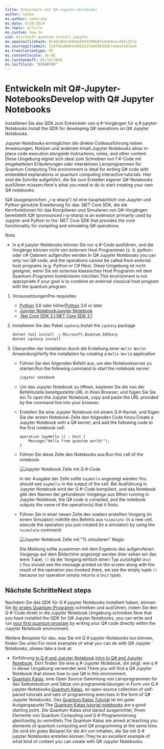 ```yaml
---
title: Entwickeln mit Q#-Jupyter-Notebooks
author: natke
ms.author: nakersha
ms.date: 9/30/2019
ms.topic: article
ms.custom: how-to
uid: microsoft.quantum.install.jupyter
ms.openlocfilehash: 0c4dc856c94b0a694fb99607eda64cec4d5c221d
ms.sourcegitcommit: 328f45a0b64cb6b325fa9d3b3ddb74a6a7a97ee9
ms.translationtype: MT
ms.contentlocale: de-DE
ms.lasthandoff: 05/19/2020
ms.locfileid: "83660769"
---
```

# <a name="develop-with-q-jupyter-notebooks"></a><span data-ttu-id="056fa-102">Entwickeln mit Q#-Jupyter-Notebooks</span><span class="sxs-lookup"><span data-stu-id="056fa-102">Develop with Q# Jupyter Notebooks</span></span>

<span data-ttu-id="056fa-103">Installieren Sie das QDK zum Entwickeln von q #-Vorgängen für q # jupyter-Notebooks.</span><span class="sxs-lookup"><span data-stu-id="056fa-103">Install the QDK for developing Q# operations on Q# Jupyter Notebooks.</span></span>

<span data-ttu-id="056fa-104">Jupyter-Notebooks ermöglichen die direkte Codeausführung neben Anweisungen, Notizen und anderem Inhalt.</span><span class="sxs-lookup"><span data-stu-id="056fa-104">Jupyter Notebooks allow in-place code execution alongside instructions, notes, and other content.</span></span> <span data-ttu-id="056fa-105">Diese Umgebung eignet sich ideal zum Schreiben von f #-Code mit eingebetteten Erläuterungen oder interaktiven Lernprogrammen für Quantum Computing.</span><span class="sxs-lookup"><span data-stu-id="056fa-105">This environment is ideal for writing Q# code with embedded explanations or quantum computing interactive tutorials.</span></span> <span data-ttu-id="056fa-106">Hier sind die Schritte aufgeführt, die Sie zum Erstellen eigener Q#-Notebooks ausführen müssen.</span><span class="sxs-lookup"><span data-stu-id="056fa-106">Here's what you need to do to start creating your own Q# notebooks.</span></span>

<span data-ttu-id="056fa-107">IQ# (ausgesprochen „i-q-sharp“) ist eine hauptsächlich von Jupyter und Python genutzte Erweiterung für das .NET Core SDK, die die Kernfunktionen für das Kompilieren und Simulieren von Q#-Vorgängen bereitstellt.</span><span class="sxs-lookup"><span data-stu-id="056fa-107">IQ# (pronounced i-q-sharp) is an extension primarily used by Jupyter and Python to the .NET Core SDK that provides the core functionality for compiling and simulating Q# operations.</span></span>

> [!NOTE]
> * <span data-ttu-id="056fa-108">In q # jupyter Notebooks können Sie nur q #-Code ausführen, und die Vorgänge können nicht von externen Host Programmen (z. b. python-oder c#-Dateien) aufgerufen werden.</span><span class="sxs-lookup"><span data-stu-id="056fa-108">In Q# Jupyter Notebooks you can only run Q# code, and the operations cannot be called from external host programs (e.g. Python or C# files).</span></span> <span data-ttu-id="056fa-109">Diese Umgebung ist nicht geeignet, wenn Sie ein externes klassisches Host Programm mit dem Quantum-Programm kombinieren möchten.</span><span class="sxs-lookup"><span data-stu-id="056fa-109">This environment is not appropriate if your goal is to combine an external classical host program with the quantum program.</span></span>

1. <span data-ttu-id="056fa-110">Voraussetzungen</span><span class="sxs-lookup"><span data-stu-id="056fa-110">Pre-requisites</span></span>

    - <span data-ttu-id="056fa-111">[Python](https://www.python.org/downloads/) 3,6 oder höher</span><span class="sxs-lookup"><span data-stu-id="056fa-111">[Python](https://www.python.org/downloads/) 3.6 or later</span></span>
    - [<span data-ttu-id="056fa-112">Jupyter Notebook</span><span class="sxs-lookup"><span data-stu-id="056fa-112">Jupyter Notebook</span></span>](https://jupyter.readthedocs.io/en/latest/install.html)
    - [<span data-ttu-id="056fa-113">.Net Core SDK 3,1</span><span class="sxs-lookup"><span data-stu-id="056fa-113">.NET Core SDK 3.1</span></span>](https://dotnet.microsoft.com/download/dotnet-core/3.1)

1. <span data-ttu-id="056fa-114">Installieren Sie das Paket `iqsharp`.</span><span class="sxs-lookup"><span data-stu-id="056fa-114">Install the `iqsharp` package</span></span>

    ```bash
    dotnet tool install -g Microsoft.Quantum.IQSharp
    dotnet iqsharp install
    ```

1. <span data-ttu-id="056fa-115">Überprüfen der Installation durch die Erstellung einer `Hello World`-Anwendung</span><span class="sxs-lookup"><span data-stu-id="056fa-115">Verify the installation by creating a `Hello World` application</span></span>

    - <span data-ttu-id="056fa-116">Führen Sie den folgenden Befehl aus, um den Notebookserver zu starten:</span><span class="sxs-lookup"><span data-stu-id="056fa-116">Run the following command to start the notebook server:</span></span>

        ```bash
        jupyter notebook
        ```

    - <span data-ttu-id="056fa-117">Um das Jupyter Notebook zu öffnen, kopieren Sie die von der Befehlszeile bereitgestellte URL in Ihren Browser, und fügen Sie Sie ein.</span><span class="sxs-lookup"><span data-stu-id="056fa-117">To open the Jupyter Notebook, copy and paste the URL provided by the command line into your browser.</span></span>

    - <span data-ttu-id="056fa-118">Erstellen Sie eine Jupyter Notebook mit einem Q #-Kernel, und fügen Sie der ersten Notebook-Zelle den folgenden Code hinzu:</span><span class="sxs-lookup"><span data-stu-id="056fa-118">Create a Jupyter Notebook with a Q# kernel, and add the following code to the first notebook cell:</span></span>

        ```qsharp
        operation SayHello () : Unit {
            Message("Hello from quantum world!");
        }
        ```

    - <span data-ttu-id="056fa-119">Führen Sie diese Zelle des Notebooks aus:</span><span class="sxs-lookup"><span data-stu-id="056fa-119">Run this cell of the notebook:</span></span>

        ![Jupyter Notebook Zelle mit Q #-Code](~/media/install-guide-jupyter.png)

        <span data-ttu-id="056fa-121">In der Ausgabe der Zelle sollte `SayHello` angezeigt werden.</span><span class="sxs-lookup"><span data-stu-id="056fa-121">You should see `SayHello` in the output of the cell.</span></span> <span data-ttu-id="056fa-122">Bei Ausführung in Jupyter Notebook wird der Q #-Code kompiliert, und das Notebook gibt den Namen der gefundenen Vorgänge aus.</span><span class="sxs-lookup"><span data-stu-id="056fa-122">When running in Jupyter Notebook, the Q# code is compiled, and the notebook outputs the name of the operation(s) that it finds.</span></span>


    - <span data-ttu-id="056fa-123">Führen Sie in einer neuen Zelle den soeben erstellten Vorgang (in einem Simulator) mithilfe des Befehls aus `%simulate` :</span><span class="sxs-lookup"><span data-stu-id="056fa-123">In a new cell, execute the operation you just created (in a simulator) by using the `%simulate` command:</span></span>

        ![Jupyter Notebook Zelle mit "% simulieren" Magic](~/media/install-guide-jupyter-simulate.png)

        <span data-ttu-id="056fa-125">Die Meldung sollte zusammen mit dem Ergebnis des aufgerufenen Vorgangs auf dem Bildschirm angezeigt werden (hier sehen wir das leere Tupel, `()` da der Vorgang einfach einen Typ zurückgibt `Unit` ).</span><span class="sxs-lookup"><span data-stu-id="056fa-125">You should see the message printed on the screen along with the result of the operation you invoked (here, we see the empty tuple `()` because our operation simply returns a `Unit` type).</span></span>

## <a name="next-steps"></a><span data-ttu-id="056fa-126">Nächste Schritte</span><span class="sxs-lookup"><span data-stu-id="056fa-126">Next steps</span></span>

<span data-ttu-id="056fa-127">Nachdem Sie das QDK für Q # jupyter Notebooks installiert haben, können Sie [Ihr erstes Quantum-Programm](xref:microsoft.quantum.quickstarts.qrng) schreiben und ausführen, indem Sie den Q #-Code direkt in die Jupyter Notebook Umgebung schreiben.</span><span class="sxs-lookup"><span data-stu-id="056fa-127">Now that you have installed the QDK for Q# Jupyter Notebooks, you can write and run [your first quantum program](xref:microsoft.quantum.quickstarts.qrng) by writing your Q# code directly within the Jupyter Notebook environment.</span></span>

<span data-ttu-id="056fa-128">Weitere Beispiele für das, was Sie mit Q # jupyter-Notebooks tun können, finden Sie unter:</span><span class="sxs-lookup"><span data-stu-id="056fa-128">For more examples of what you can do with Q# Jupyter Notebooks, please take a look at:</span></span>
- <span data-ttu-id="056fa-129">Einführung [in Q # und Jupyter Notebook](https://docs.microsoft.com/samples/microsoft/quantum/intro-to-qsharp-jupyter/).</span><span class="sxs-lookup"><span data-stu-id="056fa-129">[Intro to Q# and Jupyter Notebook](https://docs.microsoft.com/samples/microsoft/quantum/intro-to-qsharp-jupyter/).</span></span> <span data-ttu-id="056fa-130">Dort finden Sie eine q #-Jupyter Notebook, die zeigt, wie q # in dieser Umgebung verwendet wird.</span><span class="sxs-lookup"><span data-stu-id="056fa-130">There you will find a Q# Jupyter Notebook that shows how to use Q# in this environment.</span></span>
- <span data-ttu-id="056fa-131">[Quantum Katas](xref:microsoft.quantum.overview.katas), eine Open Source-Sammlung von Lernprogrammen für das Selbststudium und Sätze von programmierübungen in Form von Q # jupyter-Notebooks.</span><span class="sxs-lookup"><span data-stu-id="056fa-131">[Quantum Katas](xref:microsoft.quantum.overview.katas), an open-source collection of self-paced tutorials and sets of programming exercises in the form of Q# Jupyter Notebooks.</span></span> <span data-ttu-id="056fa-132">Das [Quantum Katas Tutorial](https://github.com/microsoft/QuantumKatas#tutorial-topics) ist ein guter Ausgangspunkt.</span><span class="sxs-lookup"><span data-stu-id="056fa-132">The [Quantum Katas tutorial notebooks](https://github.com/microsoft/QuantumKatas#tutorial-topics) are a good starting point.</span></span> <span data-ttu-id="056fa-133">Die Quantum-Katas sind darauf ausgerichtet, Ihnen Elemente von Quantum Computing und Q #-Programmierung gleichzeitig zu vermitteln.</span><span class="sxs-lookup"><span data-stu-id="056fa-133">The Quantum Katas are aimed at teaching you elements of quantum computing and Q# programming at the same time.</span></span> <span data-ttu-id="056fa-134">Sie sind ein gutes Beispiel für die Art von Inhalten, die Sie mit Q # jupyter Notebooks erstellen können.</span><span class="sxs-lookup"><span data-stu-id="056fa-134">They're an excellent example of what kind of content you can create with Q# Jupyter Notebooks.</span></span>
